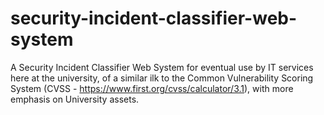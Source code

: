# security-incident-classifier-web-system

A Security Incident Classifier Web System for eventual use by IT services here at the university, of a similar ilk to the Common Vulnerability Scoring System (CVSS - https://www.first.org/cvss/calculator/3.1), with more emphasis on University assets.
